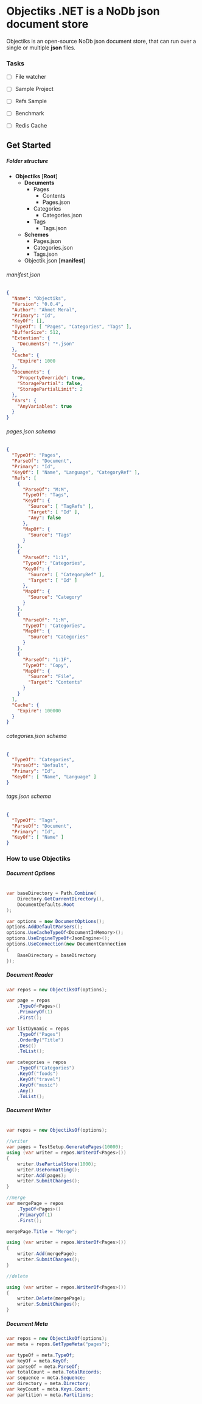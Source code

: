 # Objectiks .NET is a NoDb json document store 

Objectiks is an open-source NoDb json document store, that can run over a single or multiple **json** files.

### Tasks

- [ ] File watcher
- [ ] Sample Project
- [ ] Refs Sample
- [ ] Benchmark
- [ ] Redis Cache


## Get Started



##### Folder structure

- **Objectiks** [**Root**]
  - **Documents**
    - Pages
      - Contents
      - Pages.json
    - Categories
      - Categories.json
    - Tags
      - Tags.json
  - **Schemes**
    - Pages.json
    - Categories.json
    - Tags.json
  - Objectik.json [**manifest**]


###### manifest.json

```json
{
  "Name": "Objectiks",
  "Version": "0.0.4",
  "Author": "Ahmet Meral",
  "Primary": "Id",
  "KeyOf": [],
  "TypeOf": [ "Pages", "Categories", "Tags" ],
  "BufferSize": 512,
  "Extention": {
    "Documents": "*.json"
  },
  "Cache": {
    "Expire": 1000
  },
  "Documents": {
    "PropertyOverride": true,
    "StoragePartial": false,
    "StoragePartialLimit": 2
  },
  "Vars": {
    "AnyVariables": true
  }
}
```

###### pages.json schema 

```json 
{
  "TypeOf": "Pages",
  "ParseOf": "Document",
  "Primary": "Id",
  "KeyOf": [ "Name", "Language", "CategoryRef" ],
  "Refs": [
    {
      "ParseOf": "M:M",
      "TypeOf": "Tags",
      "KeyOf": {
        "Source": [ "TagRefs" ],
        "Target": [ "Id" ],
        "Any": false
      },
      "MapOf": {
        "Source": "Tags"
      }
    },
    {
      "ParseOf": "1:1",
      "TypeOf": "Categories",
      "KeyOf": {
        "Source": [ "CategoryRef" ],
        "Target": [ "Id" ]
      },
      "MapOf": {
        "Source": "Category"
      }
    },
    {
      "ParseOf": "1:M",
      "TypeOf": "Categories",
      "MapOf": {
        "Source": "Categories"
      }
    },
    {
      "ParseOf": "1:1F",
      "TypeOf": "Copy",
      "MapOf": {
        "Source": "File",
        "Target": "Contents"
      }
    }
  ],
  "Cache": {
    "Expire": 100000
  }
}

```

###### categories.json schema 

```json 
{
  "TypeOf": "Categories",
  "ParseOf": "Default",
  "Primary": "Id",
  "KeyOf": [ "Name", "Language" ]
}
```


###### tags.json schema 

```json 
{
  "TypeOf": "Tags",
  "ParseOf": "Document",
  "Primary": "Id",
  "KeyOf": [ "Name" ]
}
```

### How to use Objectiks

##### Document Options 

```csharp

var baseDirectory = Path.Combine(
    Directory.GetCurrentDirectory(),
    DocumentDefaults.Root
);

var options = new DocumentOptions();
options.AddDefaultParsers();
options.UseCacheTypeOf<DocumentInMemory>();
options.UseEngineTypeOf<JsonEngine>();
options.UseConnection(new DocumentConnection
{
    BaseDirectory = baseDirectory
});
```               

##### Document Reader

```csharp
var repos = new ObjectiksOf(options);
```

```csharp
var page = repos
    .TypeOf<Pages>()
    .PrimaryOf(1)
    .First();
```

```csharp
var listDynamic = repos
    .TypeOf("Pages")
    .OrderBy("Title")
    .Desc()
    .ToList();

var categories = repos
    .TypeOf("Categories")
    .KeyOf("foods")
    .KeyOf("travel")
    .KeyOf("music")
    .Any()
    .ToList();

```
##### Document Writer

```csharp

var repos = new ObjectiksOf(options);

//writer
var pages = TestSetup.GeneratePages(10000);
using (var writer = repos.WriterOf<Pages>())
{
    writer.UsePartialStore(1000);
    writer.UseFormatting();
    writer.Add(pages);
    writer.SubmitChanges();
}

//merge
var mergePage = repos
    .TypeOf<Pages>()
    .PrimaryOf(1)
    .First();

mergePage.Title = "Merge";

using (var writer = repos.WriterOf<Pages>())
{
    writer.Add(mergePage);
    writer.SubmitChanges();
}

//delete

using (var writer = repos.WriterOf<Pages>())
{
    writer.Delete(mergePage);
    writer.SubmitChanges();
}

```

##### Document Meta

```csharp
var repos = new ObjectiksOf(options);
var meta = repos.GetTypeMeta("pages");

var typeOf = meta.TypeOf;
var keyOf = meta.KeyOf;
var parseOf = meta.ParseOf;
var totalCount = meta.TotalRecords;
var sequence = meta.Sequence;
var directory = meta.Directory;
var keyCount = meta.Keys.Count;
var partition = meta.Partitions;

```










